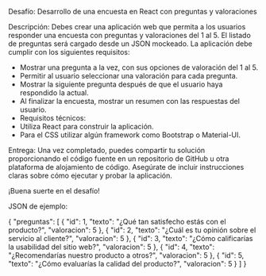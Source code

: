 Desafío: Desarrollo de una encuesta en React con preguntas y valoraciones

Descripción:
Debes crear una aplicación web que permita a los usuarios responder una encuesta con preguntas y valoraciones del 1 al 5. El listado de preguntas será cargado desde un JSON mockeado. La aplicación debe cumplir con los siguientes requisitos:

- Mostrar una pregunta a la vez, con sus opciones de valoración del 1 al 5.
- Permitir al usuario seleccionar una valoración para cada pregunta.
- Mostrar la siguiente pregunta después de que el usuario haya respondido la actual.
- Al finalizar la encuesta, mostrar un resumen con las respuestas del usuario.
- Requisitos técnicos:
- Utiliza React para construir la aplicación.
- Para el CSS utilizar algún framework como Bootstrap o Material-UI.

Entrega:
Una vez completado, puedes compartir tu solución proporcionando el código fuente en un repositorio de GitHub u otra plataforma de alojamiento de código. Asegúrate de incluir instrucciones claras sobre cómo ejecutar y probar la aplicación.

¡Buena suerte en el desafío!

JSON de ejemplo:

{
    "preguntas": [
        {
            "id": 1,
            "texto": "¿Qué tan satisfecho estás con el producto?",
            "valoracion": 5
        },
        {
            "id": 2,
            "texto": "¿Cuál es tu opinión sobre el servicio al cliente?",
            "valoracion": 5
        },
        {
            "id": 3,
            "texto": "¿Cómo calificarías la usabilidad del sitio web?",
            "valoracion": 5
        },
        {
            "id": 4,
            "texto": "¿Recomendarías nuestro producto a otros?",
            "valoracion": 5
        },
        {
            "id": 5,
            "texto": "¿Cómo evaluarías la calidad del producto?",
            "valoracion": 5
        }
    ]
}
